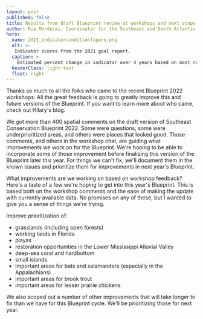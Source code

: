 ```yaml
---
layout: post
published: false
title: Results from draft Blueprint review at workshops and next steps
author: Rua Mordecai, Coordinator for the Southeast and South Atlantic Blueprints
hero:
  name: 2021_indicatorconditionfigure.png
  alt: >-
   Indicator scores from the 2021 goal report.
  caption: >-
    Estimated percent change in indicator over 4 years based on most recently available data, from the <a href="http://secassoutheast.org/pdf/SECAS-goal-report-2021.pdf">2021 SECAS goal report</a>.
  headerClass: light-text
  float: right
---
```

Thanks so much to all the folks who came to the recent Blueprint 2022 workshops. All the great feedback is going to greatly improve this and future versions of the Blueprint. If you want to learn more about who came, check out Hilary's blog.

We got more than 400 spatial comments on the draft version of Southeast Conservation Blueprint 2022. Some were questions, some were underprioritized areas, and others were places that looked good. Those comments, and others in the workshop chat, are guiding what improvements we work on for the Blueprint. We're hoping to be able to incorporate some of those improvement before finalizing this version of the Blueprint later this year. For things we can't fix, we'll document them in the known issues and prioritize them for improvements in next year's Blueprint.

What improvements are we working on based on workshop feedback? Here's a taste of a few we're hoping to get into this year's Blueprint. This is based both on the workshop comments and the ease of making the update with currently available data. No promises on any of these, but I wanted to give you a sense of things we're trying.<!--more-->

Improve prioritization of: 
- grasslands (including open forests)
- working lands in Florida
- playas
- restoration opportunities in the Lower Mississippi Alluvial Valley
- deep-sea coral and hardbottom
- small islands
- important areas for bats and salamanders (especially in the Appalachians)
- important areas for brook trout
- important areas for lesser prairie chickens

We also scoped out a number of other improvements that will take longer to fix than we have for this Blueprint cycle. We'll be prioritizing those for next year.
